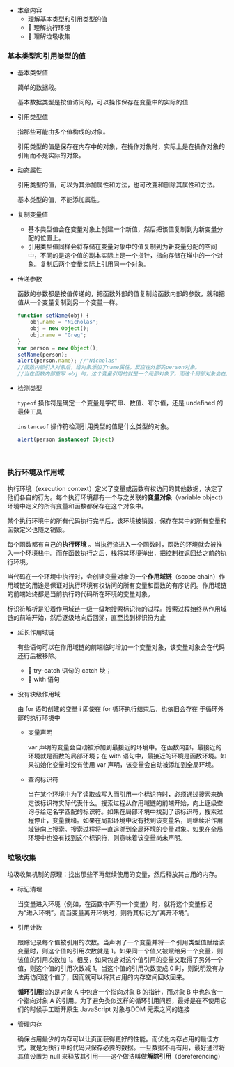 * 本章内容
  *  理解基本类型和引用类型的值
  *   理解执行环境
  *   理解垃圾收集

### 基本类型和引用类型的值

* 基本类型值

  简单的数据段。

  基本数据类型是按值访问的，可以操作保存在变量中的实际的值

* 引用类型值

  指那些可能由多个值构成的对象。

  引用类型的值是保存在内存中的对象，在操作对象时，实际上是在操作对象的引用而不是实际的对象。

* 动态属性

  引用类型的值，可以为其添加属性和方法，也可改变和删除其属性和方法。

  基本类型的值，不能添加属性。

* 复制变量值

  * 基本类型值会在变量对象上创建一个新值，然后把该值复制到为新变量分配的位置上。
  * 引用类型值同样会将存储在变量对象中的值复制到为新变量分配的空间中，不同的是这个值的副本实际上是一个指针，指向存储在堆中的一个对象。复制后两个变量实际上引用同一个对象。

* 传递参数

  函数的参数都是按值传递的，把函数外部的值复制给函数内部的参数，就和把值从一个变量复制到另一个变量一样。

  ```javascript
  function setName(obj) {
      obj.name = "Nicholas";
      obj = new Object();
      obj.name = "Greg";
  }
  var person = new Object();
  setName(person);
  alert(person.name); //"Nicholas"
  //函数内部引入对象后，给对象添加了name属性，反应在外部的person对象。
  //当在函数内部重写 obj 时，这个变量引用的就是一个局部对象了。而这个局部对象会在函数执行完毕后立即被销毁检测类型
  ```

* 检测类型

  `typeof` 操作符是确定一个变量是字符串、数值、布尔值，还是 undefined 的最佳工具

  `instanceof` 操作符检测引用类型的值是什么类型的对象。

  ```javascript
  alert(person instanceof Object)
  ```

  ​

### 执行环境及作用域

执行环境（execution context）定义了变量或函数有权访问的其他数据，决定了他们各自的行为。每个执行环境都有一个与之关联的**变量对象**（variable object）环境中定义的所有变量和函数都保存在这个对象中。

某个执行环境中的所有代码执行完毕后，该环境被销毁，保存在其中的所有变量和函数定义也随之销毁。

每个函数都有自己的**执行环境** 。当执行流进入一个函数时，函数的环境就会被推入一个环境栈中。而在函数执行之后，栈将其环境弹出，把控制权返回给之前的执行环境。

当代码在一个环境中执行时，会创建变量对象的一个**作用域链**（scope chain）作用域链的用途是保证对执行环境有权访问的所有变量和函数的有序访问。作用域链的前端始终都是当前执行的代码所在环境的变量对象。

标识符解析是沿着作用域链一级一级地搜索标识符的过程。搜索过程始终从作用域链的前端开始，然后逐级地向后回溯，直至找到标识符为止

* 延长作用域链

  有些语句可以在作用域链的前端临时增加一个变量对象，该变量对象会在代码还行后被移除。

  *  try-catch 语句的 catch 块；
  *  with 语句

* 没有块级作用域

  由 for 语句创建的变量 i 即使在 for 循环执行结束后，也依旧会存在
  于循环外部的执行环境中

  * 变量声明

    var 声明的变量会自动被添加到最接近的环境中。在函数内部，最接近的环境就是函数的局部环境；在 with 语句中，最接近的环境是函数环境。如果初始化变量时没有使用 var 声明，该变量会自动被添加到全局环境。

  * 查询标识符

    当在某个环境中为了读取或写入而引用一个标识符时，必须通过搜索来确定该标识符实际代表什么。搜索过程从作用域链的前端开始，向上逐级查询与给定名字匹配的标识符。如果在局部环境中找到了该标识符，搜索过程停止，变量就绪。如果在局部环境中没有找到该变量名，则继续沿作用域链向上搜索。搜索过程将一直追溯到全局环境的变量对象。如果在全局环境中也没有找到这个标识符，则意味着该变量尚未声明。

### 垃圾收集

垃圾收集机制的原理：找出那些不再继续使用的变量，然后释放其占用的内存。

* 标记清理

  当变量进入环境（例如，在函数中声明一个变量）时，就将这个变量标记为“进入环境”。而当变量离开环境时，则将其标记为“离开环境”。

* 引用计数

  跟踪记录每个值被引用的次数。当声明了一个变量并将一个引用类型值赋给该变量时，则这个值的引用次数就是 1。如果同一个值又被赋给另一个变量，则该值的引用次数加 1。相反，如果包含对这个值引用的变量又取得了另外一个值，则这个值的引用次数减 1。当这个值的引用次数变成 0 时，则说明没有办法再访问这个值了，因而就可以将其占用的内存空间回收回来。

  **循环引用**指的是对象 A 中包含一个指向对象 B 的指针，而对象 B 中也包含一个指向对象 A 的引用。为了避免类似这样的循环引用问题，最好是在不使用它们的时候手工断开原生 JavaScript 对象与DOM 元素之间的连接

* 管理内存

  确保占用最少的内存可以让页面获得更好的性能。而优化内存占用的最佳方式，就是为执行中的代码只保存必要的数据。一旦数据不再有用，最好通过将其值设置为 null 来释放其引用——这个做法叫做**解除引用**（dereferencing）